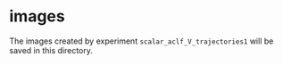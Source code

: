 # images

The images created by experiment `scalar_aclf_V_trajectories1` will be
saved in this directory.